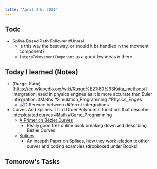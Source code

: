 ```yaml
---
title: "April 4th, 2021"
---
```


## Todo

* Spline Based Path Follower #Unreal
  * Is this way the best way, or should it be handled in the movment component?
  * `InterpToMovementComponent` as a good few ideas in there

## Today I learned (Notes)

* \[Runge-Kutta\]\[https://en.wikipedia.org/wiki/Runge%E2%80%93Kutta_methods\] intergration, used in physics engines as it is more accurate than Euler intergration. #Maths #Simulation_Programming #Physics_Engies
  * ![Difference between different intergrations](https://upload.wikimedia.org/wikipedia/commons/thumb/0/00/Runge-kutta.svg/1920px-Runge-kutta.svg.png)
* Curves And Splines. Third Order Polynomial functions that describe interplotated curves #Math #Game_Programming
  * [A Primer on Bézier Curves](https://pomax.github.io/bezierinfo/[[introduction]])
    * Really good free online book breaking down and describing Bézier Curves
  * [Splines](https://people.cs.clemson.edu/~dhouse/courses/405/notes/splines.pdf)
    * An indepth Paper on Splines, how they work relation to other curves and coding examples (dropboxed under Books)

## Tomorow's Tasks
